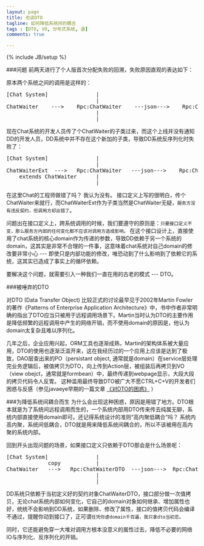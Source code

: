 ```yaml
---
layout: page
title: 也谈DTO
tagline: 如何降低系统间的耦合
tags : [DTO, VO, 分布式系统, 道]
comments: true

---
```

{% include JB/setup %}

###问题
前两天进行了个人版首次分配失败的回溯，失败原因直观的表达如下：

原本两个系统之间的调用是这样的：


<pre>
[Chat System]               |                               |                   [DD System]
                            |                               |
ChatWaiter    --->    Rpc:ChatWaiter    ---json--->    Rpc:ChatWaiter    --->    ChatWaiter
                            |                               |
                            |                               |
</pre>
  
现在Chat系统的开发人员传了个ChatWaiter的子类过来，而这个上线并没有通知DD的开发人员，DD系统中并不存在这个新加的子类，导致DD系统反序列化时失败了：

<pre>
[Chat System]               |                               |                   [DD System]
                            |                               |
ChatWaiterExt  --->   Rpc:ChatWaiter   ---json--->    Rpc:ChatWaiter   --->    ChatWaiterExt
    extends ChatWaiter      |                               |        
                            |                               |             What's the hell ?!
</pre>   

在这里Chat的工程师做错了吗？ 我认为没有。 接口定义上写的很明白，传个ChatWaiter来就行，而ChatWaiterExt作为子类当然是ChatWaiter无疑，`服务方没有违反契约，但调用方却出错了`。

问题出在接口定义上，跨系统调用的时候，我们要遵守的原则是：`只要接口定义不变，那么服务方内部的任何变化都不应该对调用方造成影响。`   在这个接口设计上，直接使用了chat系统的核心domain作为传递的参数，导致DD依赖于另一个系统的domain，这其实是非常不合理的一件事，这意味着chat系统对自己domain的修改要非常小心 --- 即使只是内部功能的修改，唯恐动到了什么影响到了依赖它的系统，这其实已造成了事实上的循环依赖。

要解决这个问题，就需要引入一种我们一直在用的古老的模式 --- DTO。

###被唾弃的DTO

对DTO (Data Transfer Object) 比较正式的讨论最早见于2002年Martin Fowler的著作《Patterns of Enterprise Application Architecture》中，书中作者非常明确的指出了DTO应当只被用于远程调用场景下。Martin当时认为DTO的主要作用是降低频繁的远程调用中产生的网络开销，而不使用domain的原因是，他认为domain太复杂且难以序列化。

几年之后，企业应用兴起，ORM工具也逐渐成熟，Martin的架构体系被大量应用，DTO的使用也逐渐泛滥开来，这在我经历过的一个应用上应该是达到了极致，DAO层查出来的PO（persistant object, 通常就是domain）在service层处理完业务逻辑后，被值拷贝为DTO，向上传到Action层，被组装后再拷贝到VO（view obejct，通常就是formbean）中，最终传递到webpage显示，大段大段的拷贝代码令人反胃。 这种滥用最终导致DTO被广大不愿CTRL+C+V的开发者们困惑与反感（参见javaeye早期的一篇文章 [《对DTO的困惑》](http://www.iteye.com/topic/9092) ）
 
###为降低系统间耦合而生
为什么会出现这种困惑，原因是用错了地方。DTO根本就是为了系统间远程调用而生的，一个系统内部用DTO传来传去纯属无聊，系统内部直接使用domain即可。还记得系统设计的准则“高内聚低耦合”吗？ 系统内高内聚，系统间低耦合，DTO就是用来降低系统间耦合的，所以不该被用在高内聚的系统内部。

回到开头出现问题的场景，如果接口定义只依赖于DTO那会是什么场景呢：
<pre>
[Chat System]               |                               |                 [DD System]
             copy           |                               |
ChatWaiter   --->   Rpc:ChatWaiterDTO  ---json--->  Rpc:ChatWaiterDTO  ---> ChatWaiterDTO
                            |                               |
                            |                               |
</pre>
DD系统只依赖于当初定义好的契约对象ChatWaiterDTO，接口部分做一次值拷贝，无论chat系统内部如何变化，它自己的domain对象如何继承、增加属性也好，统统不会影响到DD系统，如果删除、修改了属性，接口的值拷贝代码会编译不通过，提醒你动到接口了，正可谓`任凭你虐domain千百遍，我只拿dto当初恋。 `

同时，它还能避免穿一大堆对调用方根本没意义的属性过去，降低不必要的网络IO与序列化、反序列化的开销。